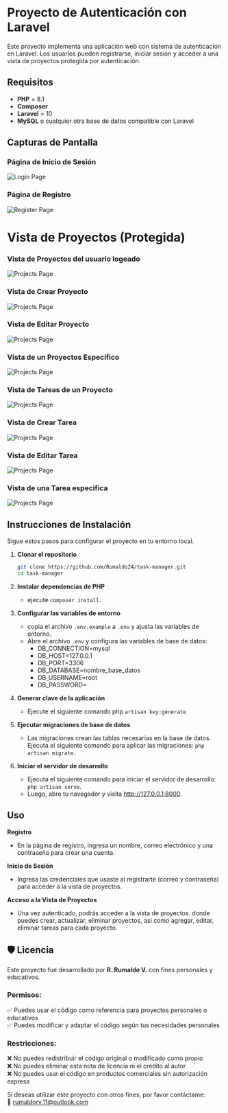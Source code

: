 # Proyecto de Autenticación con Laravel

Este proyecto implementa una aplicación web con sistema de autenticación en Laravel. Los usuarios pueden registrarse, iniciar sesión y acceder a una vista de proyectos protegida por autenticación.

## Requisitos

- **PHP** = 8.1
- **Composer**
- **Laravel** = 10
- **MySQL** o cualquier otra base de datos compatible con Laravel

## Capturas de Pantalla

### Página de Inicio de Sesión
![Login Page](public/screenshots/login.png)

### Página de Registro
![Register Page](public/screenshots/register.png)

# Vista de Proyectos (Protegida)

  ### Vista de Proyectos del usuario logeado
![Projects Page](public/screenshots/projects.png)

  ### Vista de Crear Proyecto
![Projects Page](public/screenshots/project_create.png)

  ### Vista de Editar Proyecto
![Projects Page](public/screenshots/edit_project.png)

  ### Vista de un Proyectos Especifico
![Projects Page](public/screenshots/project_detail.png)

  ### Vista de Tareas de un Proyecto
![Projects Page](public/screenshots/tasks_project.png)

  ### Vista de Crear Tarea
![Projects Page](public/screenshots/create_task.png)

  ### Vista de Editar Tarea
![Projects Page](public/screenshots/edit_task.png)

  ### Vista de una Tarea especifica
![Projects Page](public/screenshots/task_detail.png)

## Instrucciones de Instalación

Sigue estos pasos para configurar el proyecto en tu entorno local.

1. **Clonar el repositorio**

   ```bash
   git clone https://github.com/Rumaldo24/task-manager.git
   cd task-manager

2. **Instalar dependencias de PHP**

   - ejecute `composer install`.

3. **Configurar las variables de entorno**
   
   - copia el archivo `.env.example` a `.env` y ajusta las variables de entorno.
   - Abre el archivo `.env` y configura las variables de base de datos:
       - DB_CONNECTION=mysql
       - DB_HOST=127.0.0.1
       - DB_PORT=3306
       - DB_DATABASE=nombre_base_datos
       - DB_USERNAME=root
       - DB_PASSWORD=
  
4. **Generar clave de la aplicación**
   
   - Ejecute el siguiente comando php `artisan key:generate`
  
5. **Ejecutar migraciones de base de datos**
   
   - Las migraciones crean las tablas necesarias en la base de datos. Ejecuta el siguiente comando para aplicar las migraciones: `php artisan migrate`.
  
6. **Iniciar el servidor de desarrollo**
   
   - Ejecuta el siguiente comando para iniciar el servidor de desarrollo: `php artisan serve`.
   - Luego, abre tu navegador y visita http://127.0.0.1:8000.


## **Uso**

**Registro**

   - En la página de registro, ingresa un nombre, correo electrónico y una contraseña para crear una cuenta.

**Inicio de Sesión**

  - Ingresa las credenciales que usaste al registrarte (correo y contraseña) para acceder a la vista de proyectos.

**Acceso a la Vista de Proyectos**

  - Una vez autenticado, podrás acceder a la vista de proyectos. donde puedes crear, actualizar, eliminar proyectos, asi como agregar, editar, eliminar tareas para cada proyecto.

## 🛡️ Licencia

Este proyecto fue desarrollado por **R. Rumaldo V.** con fines personales y educativos.

### Permisos:
✅ Puedes usar el código como referencia para proyectos personales o educativos  
✅ Puedes modificar y adaptar el código según tus necesidades personales  

### Restricciones:
❌ No puedes redistribuir el código original o modificado como propio  
❌ No puedes eliminar esta nota de licencia ni el crédito al autor  
❌ No puedes usar el código en productos comerciales sin autorización expresa  

Si deseas utilizar este proyecto con otros fines, por favor contáctame:  
📧 rumaldorv.11@outlook.com 
